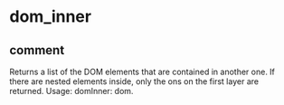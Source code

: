 # dom_inner
## comment
 
 Returns a list of the DOM elements that are contained in another one.
 If there are nested elements inside, only the ons on the first layer are returned.
 Usage: domInner: dom.